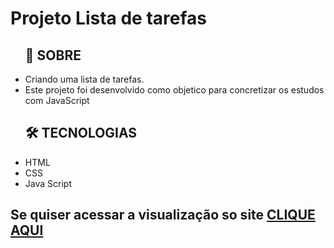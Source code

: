 <h1>Projeto Lista de tarefas</h1>
    <ul>
        <h2>📕 SOBRE</h2>
        <li>Criando uma lista de tarefas.</li>
        <li>Este projeto foi desenvolvido como objetico para concretizar os estudos com JavaScript</li>
    </ul>
    <ul>
        <h2>🛠 TECNOLOGIAS</h2>
        <li>HTML</li>
        <li>CSS</li>
        <li>Java Script</li>
    </ul>
    <h2>Se quiser acessar a visualização so site <a href="https://victoralves87.github.io/lista_tarefas2/">CLIQUE AQUI</a></h2>
    
